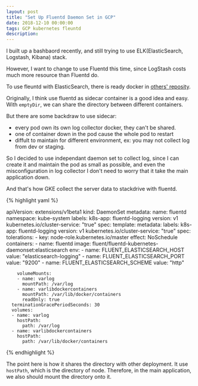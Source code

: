 ```yaml
---
layout: post
title: "Set Up Fluentd Daemon Set in GCP"
date: 2018-12-10 00:00:00
tags: GCP kubernetes fleuntd
description: 
---
```


I built up a bashbaord recently, and still trying to use ELK(ElasticSearch, Logstash, Kibana) stack.

However, I want to change to use Fluentd this time, since LogStash costs much more resource than Fluentd do.

To use fleuntd with ElasticSearch, there is ready docker in [others' reposity](https://github.com/fluent/fluentd-kubernetes-daemonset).

Originally, I think use fluentd as sidecar container is a good idea and easy. With `emptyDir`, we can share the directory between different containers.

But there are some backdraw to use sidecar:

- every pod own its own log collector docker, they can't be shared.
- one of container down in the pod cause the whole pod to restart
- diffult to maintain for different environment, ex: you may not collect log from dev or staging.

So I decided to use independant daemon set to collect log, since I can create it and maintain the pod as small as possible, and even the misconfiguration in log collector I don't need to worry that it take the main application down.

And that's how GKE collect the server data to stackdrive with fluentd. 

{% highlight yaml %}

apiVersion: extensions/v1beta1
kind: DaemonSet
metadata:
  name: fluentd
  namespace: kube-system
  labels:
    k8s-app: fluentd-logging
    version: v1
    kubernetes.io/cluster-service: "true"
spec:
  template:
    metadata:
      labels:
        k8s-app: fluentd-logging
        version: v1
        kubernetes.io/cluster-service: "true"
    spec:
      tolerations:
      - key: node-role.kubernetes.io/master
        effect: NoSchedule
      containers:
      - name: fluentd
        image: fluent/fluentd-kubernetes-daemonset:elasticsearch
        env:
          - name:  FLUENT_ELASTICSEARCH_HOST
            value: "elasticsearch-logging"
          - name:  FLUENT_ELASTICSEARCH_PORT
            value: "9200"
          - name: FLUENT_ELASTICSEARCH_SCHEME
            value: "http"

        volumeMounts:
        - name: varlog
          mountPath: /var/log
        - name: varlibdockercontainers
          mountPath: /var/lib/docker/containers
          readOnly: true
      terminationGracePeriodSeconds: 30
      volumes:
      - name: varlog
        hostPath:
          path: /var/log
      - name: varlibdockercontainers
        hostPath:
          path: /var/lib/docker/containers

{% endhighlight %}


The point here is how it shares the directory with other deployment. It use `hostPath`, which is the directory of node. Therefore, in the main application, we also should mount the directory onto it.
